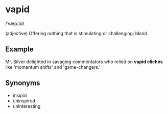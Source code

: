 # vapid

/ˈvæp.ɪd/

(adjective) Offering nothing that is stimulating or challenging; bland

## Example

Mr. Silver delighted in savaging commentators who relied on **vapid clichés** like 'momentum shifts' and 'game-changers.'

## Synonyms

+ insipid
+ uninspired
+ uninteresting
